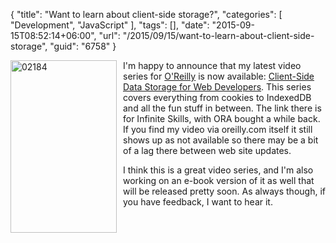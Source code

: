 {
	"title": "Want to learn about client-side storage?",
	"categories": [
		"Development",
		"JavaScript"
	],
	"tags": [],
	"date": "2015-09-15T08:52:14+06:00",
	"url": "/2015/09/15/want-to-learn-about-client-side-storage",
	"guid": "6758"
}

<img src="http://www.raymondcamden.com/wp-content/uploads/2015/09/02184.png" alt="02184" width="170" height="276" class="aligncleft size-full wp-image-6759" style="float:left;padding-right: 10px;padding-bottom:10px" /> I'm happy to announce that my latest video series for <a href="http://www.oreilly.com/">O'Reilly</a> is now available: <a href="http://www.infiniteskills.com/training/client-side-data-storage-for-web-developers.html">Client-Side Data Storage for Web Developers</a>. This series covers everything from cookies to IndexedDB and all the fun stuff in between. The link there is for Infinite Skills, with ORA bought a while back. If you find my video via oreilly.com itself it still shows up as not available so there may be a bit of a lag there between web site updates. 

I think this is a great video series, and I'm also working on an e-book version of it as well that will be released pretty soon. As always though, if you have feedback, I want to hear it. 